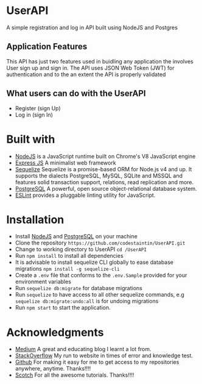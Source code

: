 # UserAPI
A simple registration and log in API built using NodeJS and Postgres

## Application Features
This API has just two features used in buidling any application the involves User sign up and sign in. The API uses JSON Web Token (JWT) for authentication and to the an extent the API is properly validated

## What users can do with the UserAPI
- Register (sign Up)
- Log in (sign In)

# Built with
- [NodeJS](http://nodejs.org/en) is a JavaScript runtime built on Chrome's V8 JavaScript engine
- [Express JS](http://express.com) A minimalist web framework
- [Sequelize](http://docs.sequelizejs.com/) Sequelize is a promise-based ORM for Node.js v4 and up. It supports the dialects PostgreSQL, MySQL, SQLite and MSSQL and features solid transaction support, relations, read replication and more.
- [PostgreSQL](https://www.postgresql.org/) A powerful, open source object-relational database system.
- [ESLint](eslint.org) provides a pluggable linting utility for JavaScript.
 
 # Installation
 - Install [NodeJS](http://nodejs.org/en) and [PostgreSQL](https://www.postgresql.org/) on your machine
 - Clone the repository `https://github.com/codestaintin/UserAPI.git`
 - Change to working directory to UserAPI `cd /UserAPI`
 - Run `npm install` to install all dependencies
 - It is advisable to install sequelize CLI globally to ease database migrations `npm install -g sequelize-cli`
 - Create a `.env` file that conforms to the `.env.Sample` provided for your environment variables
 - Run `sequelize db:migrate` for database migrations
 - Run `sequelize` to have access to all other sequelize commands, e.g `sequelize db:migrate:undo:all` is for undoing       migrations
 - Run `npm start` to start the application.

 # Acknowledgments
 - [Medium](medium.com) A great and educating blog I learnt a lot from.
 - [StackOverflow](stackoverflow.com) My run to website in times of error and knowledge test.
 - [Github](github.com) For making it easy for me to get access to my repositories anywhere, anytime. Thanks!!!!
 - [Scotch](scotch.io) For all the awesome tutorials. Thanks!!!!